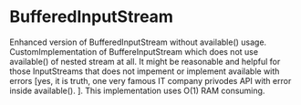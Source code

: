 BufferedInputStream
===================

Enhanced version of BufferedInputStream without available() usage.
 CustomImplementation of BuffereInputStream which does not use available() of nested stream at all. 
 It might be reasonable and helpful for those InputStreams that does not impement or implement available with errors [yes, it is truth, one very famous IT company privodes API with error inside available(). ].
 This implementation uses O(1) RAM consuming.
